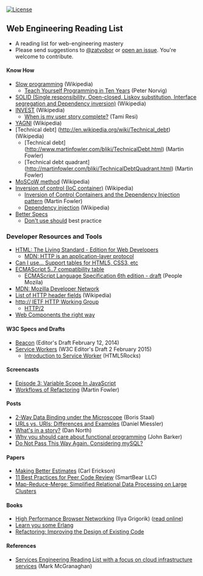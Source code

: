 [![License](https://img.shields.io/badge/license-MIT-blue.svg)](LICENSE)

## Web Engineering Reading List

* A reading list for web-engineering mastery
* Please send suggestions to [@zatvobor](https://twitter.com/zatvobor) or [open an issue](https://github.com/zatvobor/web-engineering/issues). You're welcome to contribute.


#### Know How
* [Slow programming](https://en.wikipedia.org/wiki/Slow_programming) (Wikipedia)
    * [Teach Yourself Programming in Ten Years](http://norvig.com/21-days.html) (Peter Norvig)
* [SOLID (Single responsibility, Open-closed, Liskov substitution, Interface segregation and Dependency inversion)](http://en.wikipedia.org/wiki/SOLID_(object-oriented_design)) (Wikipedia)
* [INVEST](http://en.wikipedia.org/wiki/INVEST_(mnemonic)) (Wikipedia)
    * [When is my user story complete?](http://pivotallabs.com/when-is-my-user-story-complete/) (Tami Resi)
* [YAGNI](http://en.wikipedia.org/wiki/You_aren't_gonna_need_it) (Wikipedia)
* [Technical debt] (http://en.wikipedia.org/wiki/Technical_debt) (Wikipedia)
    * [Technical debt] (http://www.martinfowler.com/bliki/TechnicalDebt.html) (Martin Fowler)
    * [Technical debt quadrant] (http://martinfowler.com/bliki/TechnicalDebtQuadrant.html) (Martin Fowler)
* [MoSCoW method](http://en.wikipedia.org/wiki/MoSCoW_method) (Wikipedia)
* [Inversion of control (IoC container)](http://en.wikipedia.org/wiki/Inversion_of_control) (Wikipedia)
    * [Inversion of Control Containers and the Dependency Injection pattern](http://martinfowler.com/articles/injection.html) (Martin Fowler)
    * [Dependency injection](http://en.wikipedia.org/wiki/Dependency_injection) (Wikipedia)
* [Better Specs](http://betterspecs.org)
    * [Don't use should](http://betterspecs.org/#should) best practice


### Developer Resources and Tools
* [HTML: The Living Standard - Edition for Web Developers](https://developers.whatwg.org)
    * [MDN: HTTP is an application-layer protocol](https://developer.mozilla.org/en-US/docs/Web/HTTP)
* [Can I use... Support tables for HTML5, CSS3, etc](http://caniuse.com)
* [ECMAScript 5..7 compatibility table](http://kangax.github.io/compat-table/es6/)
    * [ECMAScript Language Specification 6th edition - draft](https://people.mozilla.org/~jorendorff/es6-draft.html) (People Mozila)
* [MDN: Mozilla Developer Network](https://developer.mozilla.org/en-US/)
* [List of HTTP header fields](http://en.wikipedia.org/wiki/List_of_HTTP_header_fields) (Wikipedia)
* [http:// IETF HTTP Working Group](https://httpwg.github.io)
    * [HTTP/2](https://http2.github.io)
* [Web Components the right way](https://github.com/mateusortiz/webcomponents-the-right-way)


#### W3C Specs and Drafts
* [Beacon](https://dvcs.w3.org/hg/webperf/raw-file/tip/specs/Beacon/Overview.html) (Editor's Draft February 12, 2014)
* [Service Workers](https://slightlyoff.github.io/ServiceWorker/spec/service_worker/) (W3C Editor's Draft 2 February 2015)
    * [Introduction to Service Worker](http://www.html5rocks.com/en/tutorials/service-worker/introduction/) (HTML5Rocks)

#### Screencasts

* [Episode 3: Variable Scope In JavaScript](http://www.watchmecode.net/javascript-scope)
* [Workflows of Refactoring](http://martinfowler.com/articles/workflowsOfRefactoring/) (Martin Fowler)


#### Posts

* [2-Way Data Binding under the Microscope](http://staal.io/blog/2014/02/05/2-way-data-binding-under-the-microscope) (Boris Staal)
* [URLs vs. URIs: Differences and Examples](http://www.danielmiessler.com/study/url_vs_uri/) (Daniel Miessler)
* [What's in a story?](http://dannorth.net/whats-in-a-story/) (Dan North)
* [Why you should care about functional programming](http://pivotallabs.com/why-you-should-care-about-functional-programming/) (John Barker)
* [Do Not Pass This Way Again. Considering mySQL?](http://grimoire.ca/mysql/choose-something-else)


#### Papers
* [Making Better Estimates](http://spin.atomicobject.com/2008/11/26/making-better-estimates/) (Carl Erickson)
* [11 Best Practices for Peer Code Review](http://smartbear.com/SmartBear/media/pdfs/WP-CC-11-Best-Practices-of-Peer-Code-Review.pdf) (SmartBear LLC)
* [Map-Reduce-Merge: Simpliﬁed Relational Data Processing on Large Clusters](http://www.cs.duke.edu/courses/cps399.28/current/papers/sigmod07-YangDasdanEtAl-map_reduce_merge.pdf)

#### Books

* [High Performance Browser Networking](http://shop.oreilly.com/product/0636920028048.do) (Ilya Grigorik) ([read online](http://chimera.labs.oreilly.com/books/1230000000545/index.html))
* [Learn you some Erlang](http://learnyousomeerlang.com/content)
* [Refactoring: Improving the Design of Existing Code](http://www.amazon.com/Refactoring-Improving-Design-Existing-Code/dp/0201485672)


#### References

* [Services Engineering Reading List with a focus on cloud infrastructure services](https://github.com/mmcgrana/services-engineering) (Mark McGranaghan)
